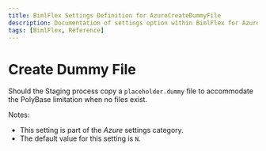 ```yaml
---
title: BimlFlex Settings Definition for AzureCreateDummyFile
description: Documentation of settings option within BimlFlex for AzureCreateDummyFile
tags: [BimlFlex, Reference]
---
```


# Create Dummy File

Should the Staging process copy a `placeholder.dummy` file to accommodate the PolyBase limitation when no files exist.

Notes:

* This setting is part of the *Azure* settings category.
* The default value for this setting is `N`.
